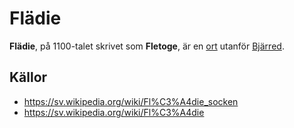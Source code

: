 # Flädie

**Flädie**, på 1100-talet skrivet som **Fletoge**, är en [ort](ort.md) utanför [Bjärred](Bjärred.md).

## Källor

* <https://sv.wikipedia.org/wiki/Fl%C3%A4die_socken>
* <https://sv.wikipedia.org/wiki/Fl%C3%A4die>
